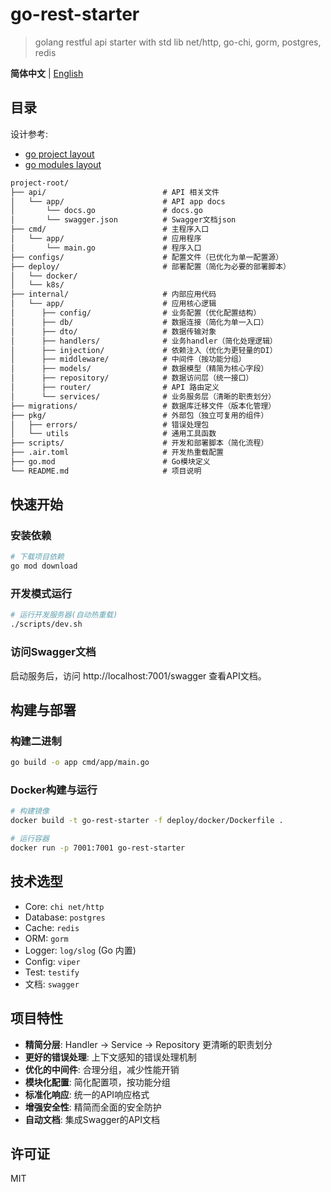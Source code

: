 # go-rest-starter

> golang restful api starter with std lib net/http, go-chi, gorm, postgres, redis

**简体中文** | [English](./README.md)

## 目录

设计参考:

- [go project layout](https://github.com/golang-standards/project-layout)
- [go modules layout](https://go.dev/doc/modules/layout)

```md
project-root/
├── api/                          # API 相关文件
│   └── app/                      # API app docs
│       └── docs.go               # docs.go
│       └── swagger.json          # Swagger文档json
├── cmd/                          # 主程序入口
│   └── app/                      # 应用程序
│       └── main.go               # 程序入口
├── configs/                      # 配置文件（已优化为单一配置源）
├── deploy/                       # 部署配置（简化为必要的部署脚本）
│   └── docker/                  
│   └── k8s/                     
├── internal/                     # 内部应用代码
│   └── app/                      # 应用核心逻辑
│      ├── config/                # 业务配置（优化配置结构）
│      ├── db/                    # 数据连接（简化为单一入口）
│      ├── dto/                   # 数据传输对象
│      ├── handlers/              # 业务handler（简化处理逻辑）
│      ├── injection/             # 依赖注入（优化为更轻量的DI）
│      ├── middleware/            # 中间件（按功能分组）
│      ├── models/                # 数据模型（精简为核心字段）
│      ├── repository/            # 数据访问层（统一接口）
│      ├── router/                # API 路由定义
│      └── services/              # 业务服务层（清晰的职责划分）
├── migrations/                   # 数据库迁移文件（版本化管理）
├── pkg/                          # 外部包（独立可复用的组件）
│   ├── errors/                   # 错误处理包
│   └── utils                     # 通用工具函数
├── scripts/                      # 开发和部署脚本（简化流程）
├── .air.toml                     # 开发热重载配置
├── go.mod                        # Go模块定义
└── README.md                     # 项目说明
```

## 快速开始

### 安装依赖

```bash
# 下载项目依赖
go mod download
```

### 开发模式运行

```bash
# 运行开发服务器(自动热重载)
./scripts/dev.sh
```

### 访问Swagger文档

启动服务后，访问 http://localhost:7001/swagger 查看API文档。

## 构建与部署

### 构建二进制

```bash
go build -o app cmd/app/main.go
```

### Docker构建与运行

```bash
# 构建镜像
docker build -t go-rest-starter -f deploy/docker/Dockerfile .

# 运行容器
docker run -p 7001:7001 go-rest-starter
```

## 技术选型

- Core: `chi net/http`
- Database: `postgres`
- Cache: `redis`
- ORM: `gorm`
- Logger: `log/slog` (Go 内置)
- Config: `viper`
- Test: `testify`
- 文档: `swagger`

## 项目特性

- **精简分层**: Handler -> Service -> Repository 更清晰的职责划分
- **更好的错误处理**: 上下文感知的错误处理机制
- **优化的中间件**: 合理分组，减少性能开销
- **模块化配置**: 简化配置项，按功能分组
- **标准化响应**: 统一的API响应格式
- **增强安全性**: 精简而全面的安全防护
- **自动文档**: 集成Swagger的API文档

## 许可证

MIT
